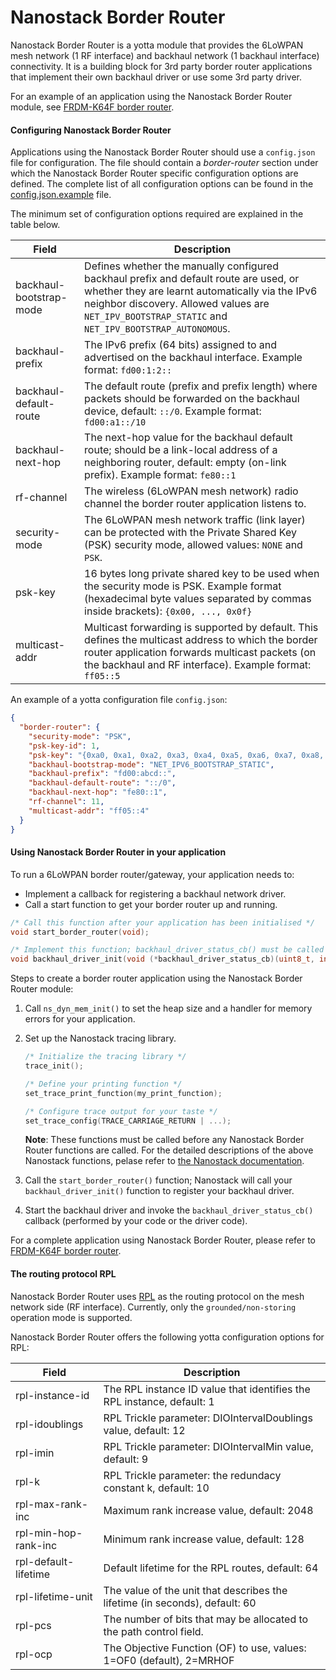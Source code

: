 # Nanostack Border Router
Nanostack Border Router is a yotta module that provides the 6LoWPAN mesh network (1 RF interface) and backhaul network (1 backhaul interface) connectivity. It is a building block for 3rd party border router applications that implement their own backhaul driver or use some 3rd party driver.

For an example of an application using the Nanostack Border Router module, see [FRDM-K64F border router](https://github.com/ARMmbed/k64f-border-router).

#### Configuring Nanostack Border Router
Applications using the Nanostack Border Router should use a `config.json` file for configuration. The file should contain a   *border-router* section under which the Nanostack Border Router specific configuration options are defined. The complete list of all configuration options can be found in the [config.json.example](config.json.example) file.

The minimum set of configuration options required are explained in the table below.

| Field                               | Description                                                   |
|-------------------------------------|---------------------------------------------------------------|
| backhaul-bootstrap-mode             | Defines whether the manually configured backhaul prefix and default route are used, or whether they are learnt automatically via the IPv6 neighbor discovery. Allowed values are `NET_IPV_BOOTSTRAP_STATIC` and `NET_IPV_BOOTSTRAP_AUTONOMOUS`. |
| backhaul-prefix                     | The IPv6 prefix (64 bits) assigned to and advertised on the backhaul interface. Example format: `fd00:1:2::` |
| backhaul-default-route              | The default route (prefix and prefix length) where packets should be forwarded on the backhaul device, default: `::/0`. Example format: `fd00:a1::/10` |
| backhaul-next-hop                   | The next-hop value for the backhaul default route; should be a link-local address of a neighboring router, default: empty (on-link prefix). Example format: `fe80::1` |
| rf-channel                          | The wireless (6LoWPAN mesh network) radio channel the border router application listens to. |
| security-mode                       | The 6LoWPAN mesh network traffic (link layer) can be protected with the Private Shared Key (PSK) security mode, allowed values: `NONE` and `PSK`. |
| psk-key                             | 16 bytes long private shared key to be used when the security mode is PSK. Example format (hexadecimal byte values separated by commas inside brackets): `{0x00, ..., 0x0f}` |
| multicast-addr                      | Multicast forwarding is supported by default. This defines the multicast address to which the border router application forwards multicast packets (on the backhaul and RF interface). Example format: `ff05::5` |

An example of a yotta configuration file `config.json`:

```json
{
  "border-router": {
	"security-mode": "PSK",
	"psk-key-id": 1,
	"psk-key": "{0xa0, 0xa1, 0xa2, 0xa3, 0xa4, 0xa5, 0xa6, 0xa7, 0xa8, 0xa9, 0xaa, 0xab, 0xac, 0xad, 0xae, 0xaf}",
	"backhaul-bootstrap-mode": "NET_IPV6_BOOTSTRAP_STATIC",
	"backhaul-prefix": "fd00:abcd::",
	"backhaul-default-route": "::/0",
	"backhaul-next-hop": "fe80::1",
	"rf-channel": 11,
	"multicast-addr": "ff05::4"
  }
}
```

#### Using Nanostack Border Router in your application
To run a 6LoWPAN border router/gateway, your application needs to:

- Implement a callback for registering a backhaul network driver.
- Call a start function to get your border router up and running.

```C
/* Call this function after your application has been initialised */
void start_border_router(void);

/* Implement this function; backhaul_driver_status_cb() must be called by your app or the backhaul driver */
void backhaul_driver_init(void (*backhaul_driver_status_cb)(uint8_t, int8_t));
```

Steps to create a border router application using the Nanostack Border Router module:

1. Call `ns_dyn_mem_init()` to set the heap size and a handler for memory errors for your application.

2. Set up the Nanostack tracing library.
   ```C
   /* Initialize the tracing library */
   trace_init(); 

   /* Define your printing function */
   set_trace_print_function(my_print_function);

   /* Configure trace output for your taste */
   set_trace_config(TRACE_CARRIAGE_RETURN | ...);
   ```

   **Note**: These functions must be called before any Nanostack Border Router functions are called. For the detailed descriptions of the above Nanostack functions, pelase refer to [the Nanostack documentation](https://docs.mbed.com/docs/arm-ipv66lowpan-stack/en/latest/).

3. Call the `start_border_router()` function; Nanostack will call your `backhaul_driver_init()` function to register your backhaul driver.

4. Start the backhaul driver and invoke the `backhaul_driver_status_cb()` callback (performed by your code or the driver code).

For a complete application using Nanostack Border Router, please refer to [FRDM-K64F border router](https://github.com/ARMmbed/k64f-border-router).

#### The routing protocol RPL
Nanostack Border Router uses [RPL](https://tools.ietf.org/html/rfc6550) as the routing protocol on the mesh network side (RF interface). Currently, only the `grounded/non-storing` operation mode is supported.

Nanostack Border Router offers the following yotta configuration options for RPL:

| Field                               | Description                                             |
|-------------------------------------|---------------------------------------------------------|
| rpl-instance-id                     | The RPL instance ID value that identifies the RPL instance, default: 1 |
| rpl-idoublings                      | RPL Trickle parameter: DIOIntervalDoublings value, default: 12 |
| rpl-imin                            | RPL Trickle parameter: DIOIntervalMin value, default: 9 |
| rpl-k                               | RPL Trickle parameter: the redundacy constant k, default: 10 |
| rpl-max-rank-inc                    | Maximum rank increase value, default: 2048|
| rpl-min-hop-rank-inc                | Minimum rank increase value, default: 128 |
| rpl-default-lifetime                | Default lifetime for the RPL routes, default: 64 |
| rpl-lifetime-unit                   | The value of the unit that describes the lifetime (in seconds), default: 60 |
| rpl-pcs                             | The number of bits that may be allocated to the path control field. |
| rpl-ocp                             | The Objective Function (OF) to use, values: 1=OF0 (default), 2=MRHOF |
